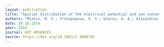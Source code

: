 ```yaml
---
layout: publication
title: "Spatial distribution of the electrical potential and ion concentration in the downstream area of atmospheric pressure remote plasma"
authors: "Mishin, M. V.; Protopopova, V. S.; Uvarov, A. A.; Alexandrov, S. E."
date: 28.10.2014
year: 2014
journal: AIP ADVANCES
source: https://doi.org/10.1063/1.4898785
---
```

